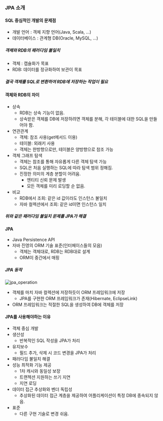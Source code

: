 ### JPA 소개

#### SQL 중심적인 개발의 문제점

- 개발 언어 : 객체 지향 언어(Java, Scala, ...)
- 데이터베이스 : 관계형 DB(Oracle, MySQL, ...)

##### 객체와 RDB의 패러다임 불일치
  - 객체 : 캡슐화가 목표
  - RDB: 데이터를 정규화하여 보관이 목표
  
##### 결국 객체를 SQL로 변환하여 RDB에 저장하는 작업이 필요


#### 객체와 RDB의 차이

- 상속
  - RDB는 상속 기능이 없음.
  - 상속받은 객체를 DB에 저장하려면 객체를 분해, 각 테이블에 대한 SQL을 만들어야 함.
- 연관관계
    - 객체: 참조 사용(get메서드 이용)
    - 테이블: 외래키 사용
    - 객체는 한방향으로만, 테이블은 양방향으로 참조 가능
- 객체 그래프 탐색
  - 객체는 참조를 통해 자유롭게 다른 객체 탐색 가능
  - SQL은 처음 실행하는 SQL에 따라 탐색 범위 정해짐.
  - 진정한 의미의 계층 분할이 어려움.
    - 엔티티 신뢰 문제 발생
    - 모든 객체를 미리 로딩할 순 없음.
- 비교
  - RDB에서 조회: 같은 id 값이라도 인스턴스 불일치
  - 자바 컬렉션에서 조회: 같은 id이면 인스턴스 일치


##### 위와 같은 패러다임 불일치 문제를 JPA가 해결

#### JPA

- Java Persistence API
- 자바 진영의 ORM 기술 표준(인터페이스들의 모음)
  - 객체는 객체대로, RDB는 RDB대로 설계
  - ORM이 중간에서 매핑
  
##### JPA 동작

![jpa_operation](https://user-images.githubusercontent.com/101541542/163103598-2692b2d8-877d-4cb0-8105-03a71d51d287.png)

- 객체를 마치 자바 컬렉션에 저장하듯이 ORM 프레임워크에 저장
  - JPA를 구현한 ORM 프레임워크가 존재(Hibernate, EclipseLink)
- ORM 프레임워크는 적절한 SQL을 생성하여 DB에 객체를 저장

#### JPA를 사용해야하는 이유

- 객체 중심 개발
- 생산성
  - 반복적인 SQL 작성을 JPA가 처리
- 유지보수
  - 필드 추가, 삭제 시 코드 변경을 JPA가 처리
- 패러다임 불일치 해결
- 성능 최적화 기능 제공
  - 1차 캐시와 동일성 보장
  - 트랜젝션 지원하는 쓰기 지연
  - 지연 로딩
- 데이터 접근 추상화와 벤더 독립성
  - 추상화된 데이터 접근 계층을 제공하여 어플리케이션이 특정 DB에 종속되지 않음.
- 표준
  - 다른 구현 기술로 변경 쉬움.
